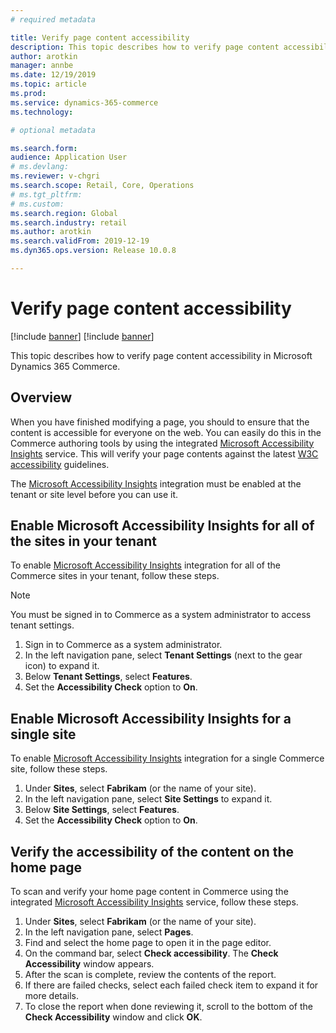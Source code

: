 ```yaml
---
# required metadata

title: Verify page content accessibility
description: This topic describes how to verify page content accessibility in Microsoft Dynamics 365 Commerce.
author: arotkin
manager: annbe
ms.date: 12/19/2019
ms.topic: article
ms.prod: 
ms.service: dynamics-365-commerce
ms.technology: 

# optional metadata

ms.search.form:  
audience: Application User
# ms.devlang: 
ms.reviewer: v-chgri
ms.search.scope: Retail, Core, Operations
# ms.tgt_pltfrm: 
# ms.custom: 
ms.search.region: Global
ms.search.industry: retail
ms.author: arotkin
ms.search.validFrom: 2019-12-19
ms.dyn365.ops.version: Release 10.0.8

---
```


# Verify page content accessibility

[!include [banner](includes/preview-banner.md)]
[!include [banner](includes/banner.md)]

This topic describes how to verify page content accessibility in Microsoft Dynamics 365 Commerce.

## Overview

When you have finished modifying a page, you should to ensure that the content is accessible for everyone on the web. You can easily do this in the Commerce authoring tools by using the integrated [Microsoft Accessibility Insights](https://accessibilityinsights.io/en/) service. This will verify your page contents against the latest [W3C accessibility](https://www.w3.org/standards/webdesign/accessibility) guidelines.

The [Microsoft Accessibility Insights](https://accessibilityinsights.io/en/) integration must be enabled at the tenant or site level before you can use it.

## Enable Microsoft Accessibility Insights for all of the sites in your tenant

To enable [Microsoft Accessibility Insights](https://accessibilityinsights.io/en/) integration for all of the Commerce sites in your tenant, follow these steps. 

>[!NOTE]
>You must be signed in to Commerce as a system administrator to access tenant settings.

1. Sign in to Commerce as a system administrator.
1. In the left navigation pane, select **Tenant Settings** (next to the gear icon) to expand it.
1. Below **Tenant Settings**, select **Features**.
1. Set the **Accessibility Check** option to **On**.

## Enable Microsoft Accessibility Insights for a single site

To enable [Microsoft Accessibility Insights](https://accessibilityinsights.io/en/) integration for a single Commerce site, follow these steps.

1. Under **Sites**, select **Fabrikam** (or the name of your site).
1. In the left navigation pane, select **Site Settings** to expand it.
1. Below **Site Settings**, select **Features**.
1. Set the **Accessibility Check** option to **On**.

## Verify the accessibility of the content on the home page

To scan and verify your home page content in Commerce using the integrated [Microsoft Accessibility Insights](https://accessibilityinsights.io/en/) service, follow these steps.

1. Under **Sites**, select **Fabrikam** (or the name of your site).
1. In the left navigation pane, select **Pages**.
1. Find and select the home page to open it in the page editor.
1. On the command bar, select **Check accessibility**. The **Check Accessibility** window appears.
1. After the scan is complete, review the contents of the report.
1. If there are failed checks, select each failed check item to expand it for more details.
1. To close the report when done reviewing it, scroll to the bottom of the **Check Accessibility** window and click **OK**.
